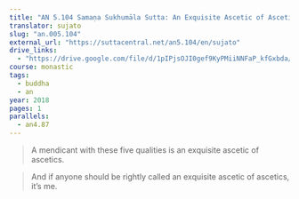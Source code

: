 ```yaml
---
title: "AN 5.104 Samaṇa Sukhumāla Sutta: An Exquisite Ascetic of Ascetics"
translator: sujato
slug: "an.005.104"
external_url: "https://suttacentral.net/an5.104/en/sujato"
drive_links:
  - "https://drive.google.com/file/d/1pIPjsOJI0gef9KyPMiiNNFaP_kfGxbda/view?usp=drivesdk"
course: monastic
tags:
  - buddha
  - an
year: 2018
pages: 1
parallels:
  - an4.87
---
```


> A mendicant with these five qualities is an exquisite ascetic of ascetics.

> And if anyone should be rightly called an exquisite ascetic of ascetics, it’s me.

<!---->
